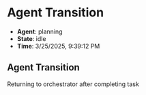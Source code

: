 # Agent Transition

- **Agent**: planning
- **State**: idle
- **Time**: 3/25/2025, 9:39:12 PM

## Agent Transition

Returning to orchestrator after completing task

